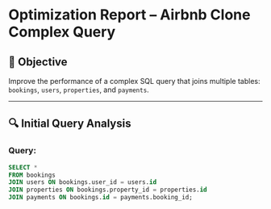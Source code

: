 # Optimization Report – Airbnb Clone Complex Query

## 🎯 Objective
Improve the performance of a complex SQL query that joins multiple tables: `bookings`, `users`, `properties`, and `payments`.

---

## 🔍 Initial Query Analysis

### Query:

```sql
SELECT *
FROM bookings
JOIN users ON bookings.user_id = users.id
JOIN properties ON bookings.property_id = properties.id
JOIN payments ON bookings.id = payments.booking_id;
